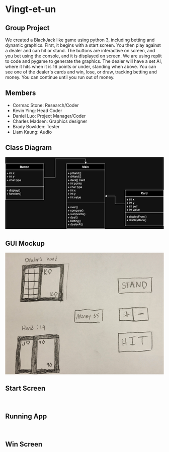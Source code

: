 # Vingt-et-un

## Group Project
We created a BlackJack like game using python 3, including betting and dynamic graphics. First, it begins with a start screen. You then play against a dealer and can hit or stand. The buttons are interactive on screen, and you bet using the console, and it is displayed on screen. We are using replit to code and pygame to generate the graphics. The dealer will have a set AI, where it hits when it is 16 points or under, standing when above. You can see one of the dealer's cards and win, lose, or draw, tracking betting and money. You can continue until you run out of money.
## Members
+ Cormac Stone: Research/Coder
+ Kevin Ying: Head Coder
+ Daniel Luo: Project Manager/Coder
+ Charles Madsen: Graphics designer
+ Brady Bowlden: Tester
+ Liam Kaung: Audio
## Class Diagram
![](https://github.com/Daniel71529/Blackjacks/blob/main/images/DanielClass.png?raw=true)
## GUI Mockup
![](https://github.com/Daniel71529/Blackjacks/blob/main/images/DanielGUI.png?raw=true)
## Start Screen
![]()
## Running App
![]()
## Win Screen
![]()
